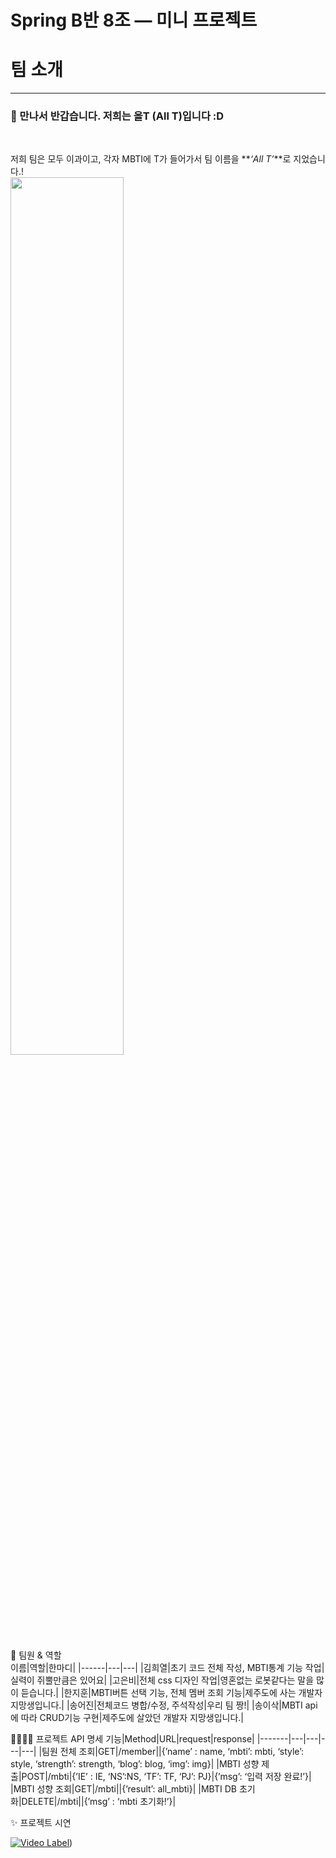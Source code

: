 # Spring B반 8조 — 미니 프로젝트

# **팀 소개**

---

### 🗽 만나서 반갑습니다. 저희는 올T (All T)입니다 :D

<br>
    
저희 팀은 모두 이과이고, 각자 MBTI에 T가 들어가서 팀 이름을 **_‘All T’_**로 지었습니다.!  
<img width="60%" src="https://user-images.githubusercontent.com/51445608/239481394-130e8709-50f9-4946-9c46-11c10446d80a.png"/>

👋 팀원 & 역할  
이름|역할|한마디|
|------|---|---|
|김희열|초기 코드 전체 작성, MBTI통계 기능 작업|실력이 쥐뿔만큼은 있어요|
|고은비|전체 css 디자인 작업|영혼없는 로봇같다는 말을 많이 듣습니다.|
|한지훈|MBTI버튼 선택 기능, 전체 멤버 조회 기능|제주도에 사는 개발자 지망생입니다.|
|송어진|전체코드 병합/수정, 주석작성|우리 팀 짱!|
|송이삭|MBTI api에 따라 CRUD기능 구현|제주도에 살았던 개발자 지망생입니다.|

👨‍👩‍👧‍👦 프로젝트 API 명세
기능|Method|URL|request|response|
|-------|---|---|---|---|
|팀원 전체 조회|GET|/member||{’name’ : name, ‘mbti’: mbti, ‘style’: style, ‘strength’: strength, ‘blog’: blog, ‘img’: img}|
|MBTI 성향 제출|POST|/mbti|{’IE’ : IE, ‘NS’:NS, ‘TF’: TF, ‘PJ’: PJ}|{’msg’: ‘입력 저장 완료!’}|
|MBTI 성향 조회|GET|/mbti||{’result’: all_mbti}|
|MBTI DB 초기화|DELETE|/mbti||{’msg’ : ‘mbti 초기화!’}|

✨ 프로젝트 시연

[![Video Label](http://img.youtube.com/vi/0i0m8-ukIHg/0.jpg)](https://www.youtube.com/watch?v=0i0m8-ukIHg))
